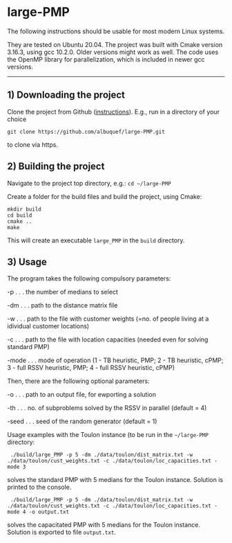 # large-PMP

The following instructions should be usable for most modern Linux systems.

They are tested on Ubuntu 20.04. The project was built with Cmake version 3.16.3, using gcc 10.2.0. Older versions might work as well. The code uses the OpenMP library for parallelization, which is included in newer gcc versions.

---

## 1) Downloading the project

Clone the project from Github ([instructions](https://docs.github.com/en/github/creating-cloning-and-archiving-repositories/cloning-a-repository-from-github/cloning-a-repository)). E.g., run in a directory of your choice

```git clone https://github.com/albuquef/large-PMP.git```

to clone via https.

## 2) Building the project

Navigate to the project top directory, e.g.: ```cd ~/large-PMP``` 

Create a folder for the build files and build the project, using Cmake:

```
mkdir build
cd build
cmake ..
make
```

This will create an executable ```large_PMP``` in the ```build``` directory.

## 3) Usage

The program takes the following compulsory parameters: 

-p . . . the number of medians to select

-dm . . . path to the distance matrix file

-w . . . path to the file with customer weights (=no. of people living at a idividual customer locations)

-c . . . path to the file with location capacities (needed even for solving standard PMP)

-mode . . . mode of operation (1 - TB heuristic, PMP; 2 - TB heuristic, cPMP; 3 - full RSSV heuristic, PMP; 4 - full RSSV heuristic, cPMP)

Then, there are the following optional parameters:

-o . . . path to an output file, for ewporting a solution

-th . . . no. of subproblems solved by the RSSV in parallel (default = 4)

-seed . . . seed of the random generator (default = 1)

Usage examples with the Toulon instance (to be run in the ```~/large-PMP``` directory:

```
 ./build/large_PMP -p 5 -dm ./data/toulon/dist_matrix.txt -w ./data/toulon/cust_weights.txt -c ./data/toulon/loc_capacities.txt -mode 3
```
solves the standard PMP with 5 medians for the Toulon instance. Solution is printed to the console.
```
 ./build/large_PMP -p 5 -dm ./data/toulon/dist_matrix.txt -w ./data/toulon/cust_weights.txt -c ./data/toulon/loc_capacities.txt -mode 4 -o output.txt
```
solves the capacitated PMP with 5 medians for the Toulon instance. Solution is exported to file `output.txt`.



